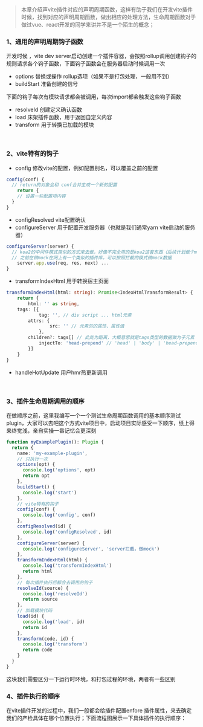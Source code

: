 > 本章介绍声vite插件对应的声明周期函数，这样有助于我们在开发vite插件时候，找到对应的声明周期函数，做出相应的处理方法，生命周期函数对于做过vue、react开发的同学来讲并不是一个陌生的概念；

<a name="Du1xb"></a>
### 1、通用的声明周期钩子函数
开发时候 ，vite dev server启动创建一个插件容器，会按照rollup调用创建钩子的规则请求各个钩子函数，下面钩子函数会在服务器启动时候调用一次

- options 替换或操作 rollup选项（如果不是打包处理，一般用不到）
- buildStart 准备创建的信号

下面的钩子每次有模块请求都会被调用，每次import都会触发这些钩子函数

- resolveId 创建定义确认函数
- load 床架插件函数，用于返回自定义内容
- transform 用于转换已加载的模块

​<br />
<a name="ZPEwa"></a>
### 2、vite特有的钩子

- config 修改vite的配置，例如配置别名，可以覆盖之前的配置
```typescript
config(conf) {
  // return的对象会和 conf合并生成一个新的配置
	return {
  	// 设置一些配置项内容
  }
}
```

- configResolved vite配置确认
- configureServer 用于配置开发服务器（也就是我们通常yarn vite启动的服务器）
```typescript
configureServer(server) {
  // koa2的中间件模式类似的方式来去做，好像不完全用的是koa2这套东西（后续计划做个mock请求拦截工具）
  // 之前在做mock在网上有一个类似的插件库，可以按照拦截的模式做mock数据
	server.app.use(req, res, next) ... 
}
```

- transformIndexHtml 用于转换宿主页面
```typescript
transformIndexHtml(html: string): Promise<IndexHtmlTransformResult> {
	return {
		html: '' as string,
  	tags: [{
			tag: '', // div script ... html元素
  		attrs: {
				src: '' // 元素的的属性、属性值
			},
  		children?: tags[] // 此处为距离，大概意思就是tags类型的数据做为子元素
			injectTo: 'head-prepend' // 'head' | 'body' | 'head-prepend' | 'body-prepend' 
		}]
	}
}
```

- handleHotUpdate 用户hmr热更新调用

​<br />
<a name="q2GbG"></a>
### 3、插件生命周期调用的顺序
在做顺序之前，这里我编写一个一个测试生命周期函数调用的基本顺序测试plugin，大家可以去吧这个方式vite项目中，启动项目实际感受一下顺序，纸上得来终觉浅，亲自实操一番记忆会更深刻
```typescript
function myExamplePlugin(): Plugin {
  return {
    name: 'my-example-plugin',
    // 只执行一次
    options(opt) {
      console.log('options', opt)
      return opt
    },
    buildStart() {
      console.log('start')
    },
    // vite特有的钩子
    config(conf) {
      console.log('config', conf)
    },
    configResolved(id) {
      console.log('configResolved', id)
    },
    configureServer(server) {
      console.log('configureServer', 'server拦截，做mock')
    },
    transformIndexHtml(html) {
      console.log('transformIndexHtml')
      return html
    },
    // 每次插件执行后都会去调用的钩子
    resolveId(source) {
      console.log('resolveId')
      return source
    },
    // 加载模块代码
    load(id) {
      console.log('load', id)
      return id
    },
    transform(code, id) {
      console.log('transform')
      return code
    }
  }
}
```
这块我们需要区分一下运行时环境，和打包过程的环境，两者有一些区别<br />

<a name="Qr5my"></a>
### 4、插件执行的顺序
在vite插件开发的过程中，我们一般都会给插件配置enfore 插件属性，来去确定我们的产检具体在哪个位置执行；下面流程图展示一下具体插件的执行顺序：
